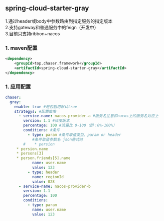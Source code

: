 ## spring-cloud-starter-gray
1.通过header或body中参数路由到指定服务的指定版本   
2.支持gateway和普通服务中的feign（开发中）   
3.目前只支持ribbon+nacos
### 1. maven配置
```xml
<dependency>
    <groupId>top.chaser.framework</groupId>
    <artifactId>spring-cloud-starter-gray</artifactId>
</dependency>
```
### 1. 应用配置
```yaml
chaser:
  gray:
    enable: true #是否启用默认true
    strategys: #配置策略
      - service-name: nacos-provider-a #服务名注意和nacos上的服务名对应上
        version: 1.1 #灰度版本
        percentage: 100 #流量比 0-100（即：0%-100%）
        conditions: #条件
          - type: param #条件取值类型，param or header
            #条件取值参数名 json格式时
	    #	 * persion
	 * persion.name
	 * persons[3]
	 * person.friends[5].name	
            name: user.name 
            value: 123
          - type: header
            name: regionId
            value: 028            
      - service-name: nacos-provider-b
        version: 1.1
        percentage: 100
        conditions:
          - type: param
            name: user.name
            value: 123
```

